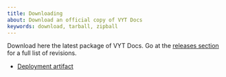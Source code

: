 ```yaml
---
title: Downloading
about: Download an official copy of VYT Docs
keywords: download, tarball, zipball
---
```


Download here the latest package of VYT Docs. Go at the [releases section][releases]
for a full list of revisions.

<!-- We are still in beta
- [`.tgz` release package](https://github.com/vytdev/vytdev.github.io/rrelease/latest/download/VYTDocs.tgz)
- [`.zip` release package](https://github.com/vytdev/vytdev.github.io/releases/latest/download/VYTDocs.zip)
-->

- [Deployment artifact](https://codeload.github.com/vytdev/vytdev.github.io/zip/refs/heads/site)

[releases]: https://github.com/vytdev/vytdev.github.io/releases

